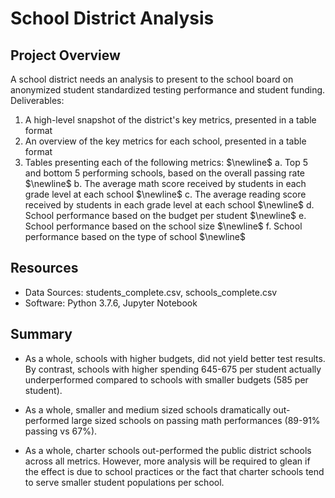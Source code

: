 # School District Analysis

## Project Overview
A school district needs an analysis to present to the school board on anonymized student standardized testing performance and student funding. Deliverables:

1. A high-level snapshot of the district's key metrics, presented in a table format
2. An overview of the key metrics for each school, presented in a table format
3. Tables presenting each of the following metrics: $\newline$
    a. Top 5 and bottom 5 performing schools, based on the overall passing rate $\newline$
    b. The average math score received by students in each grade level at each school $\newline$
    c. The average reading score received by students in each grade level at each school $\newline$
    d. School performance based on the budget per student $\newline$
    e. School performance based on the school size $\newline$
    f. School performance based on the type of school $\newline$

## Resources
- Data Sources: students_complete.csv, schools_complete.csv
- Software: Python 3.7.6, Jupyter Notebook

## Summary 
- As a whole, schools with higher budgets, did not yield better test results. By contrast, schools with higher spending 645-675 per student actually underperformed compared to schools with smaller budgets (585 per student).

- As a whole, smaller and medium sized schools dramatically out-performed large sized schools on passing math performances (89-91% passing vs 67%).

- As a whole, charter schools out-performed the public district schools across all metrics. However, more analysis will be required to glean if the effect is due to school practices or the fact that charter schools tend to serve smaller student populations per school.


